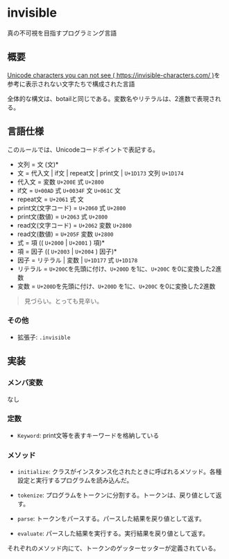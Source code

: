 # invisible
真の不可視を目指すプログラミング言語

## 概要

[Unicode characters you can not see ( https://invisible-characters.com/ )](https://invisible-characters.com/)を参考に表示されない文字たちで構成された言語

全体的な構文は、botailと同じである。変数名やリテラルは、2進数で表現される。

## 言語仕様

このルールでは、Unicodeコードポイントで表記する。

- 文列 = 文 (文)*
- 文 = 代入文 | if文 | repeat文 | print文 | `U+1D173` 文列 `U+1D174`
- 代入文 = 変数 `U+200E` 式 `U+2800`
- if文 = `U+00AD` 式 `U+0034F` 文 `U+061C` 文
- repeat文 = `U+2061` 式 文
- print文(文字コード) = `U+2060` 式 `U+2800`
- print文(数値) = `U+2063` 式 `U+2800`
- read文(文字コード) = `U+2062` 変数 `U+2800`
- read文(数値) = `U+205F` 変数 `U+2800`
- 式 = 項 (( `U+2000` | `U+2001` ) 項)*
- 項 = 因子 (( `U+2003` | `U+2004` ) 因子)*
- 因子 = リテラル | 変数 | `U+1D177` 式 `U+1D178`
- リテラル = `U+200C`を先頭に付け、`U+200D` を1に、`U+200C` を0に変換した2進数
- 変数 = `U+200D`を先頭に付け、`U+200D` を1に、`U+200C` を0に変換した2進数

> 見づらい。とっても見辛い。

### その他

- 拡張子: `.invisible`

## 実装

### メンバ変数

なし

### 定数

- `Keyword`: print文等を表すキーワードを格納している

### メソッド

- `initialize`: クラスがインスタンス化されたときに呼ばれるメソッド。各種設定と実行するプログラムを読み込んだ。

- `tokenize`: プログラムをトークンに分割する。トークンは、戻り値として返す。
- `parse`: トークンをパースする。パースした結果を戻り値として返す。
- `evaluate`: パースした結果を実行する。実行結果を戻り値として返す。

それぞれのメソッド内にて、トークンのゲッターセッターが定義されている。
